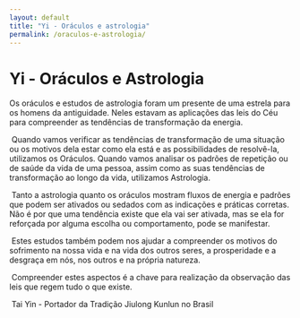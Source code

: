 ```yaml
---
layout: default
title: "Yi - Oráculos e astrologia"
permalink: /oraculos-e-astrologia/
---
```


# Yi - Oráculos e Astrologia
 

Os oráculos e estudos de astrologia foram um presente de uma estrela para os homens da antiguidade. Neles estavam as aplicações das leis do Céu para compreender as tendências de transformação da energia.  

​
Quando vamos verificar as tendências de transformação de uma situação ou os motivos dela estar como ela está e as possibilidades de resolvê-la, utilizamos os Oráculos. Quando vamos analisar os padrões de repetição ou de saúde da vida de uma pessoa, assim como as suas tendências de transformação ao longo da vida, utilizamos Astrologia.  

​
Tanto a astrologia quanto os oráculos mostram fluxos de energia e padrões que podem ser ativados ou sedados com as indicações e práticas corretas. Não é por que uma tendência existe que ela vai ser ativada, mas se ela for reforçada por alguma escolha ou comportamento, pode se manifestar.  

​
Estes estudos também podem nos ajudar a compreender os motivos do sofrimento na nossa vida e na vida dos outros seres, a prosperidade e a desgraça em nós, nos outros e na própria natureza.  

​ 
Compreender estes aspectos é a chave para realização da observação das leis que regem tudo o que existe.  

​
Tai Yin - Portador da Tradição Jiulong Kunlun no Brasil